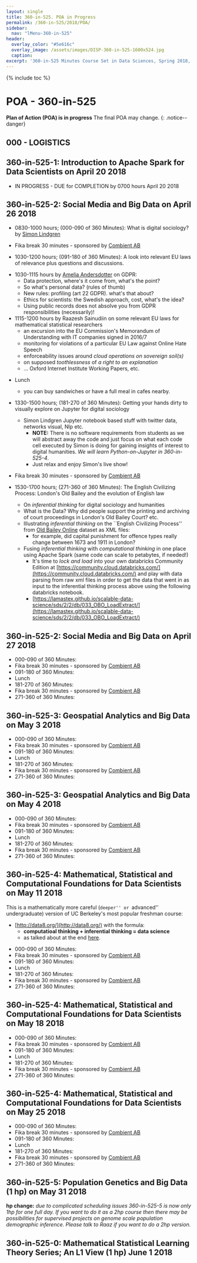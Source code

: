 ```yaml
---
layout: single
title: 360-in-525. POA in Progress
permalink: /360-in-525/2018/POA/
sidebar:
  nav: "lMenu-360-in-525"
header:
  overlay_color: "#5e616c"
  overlay_image: /assets/images/DISP-360-in-525-1600x524.jpg
  caption: 
excerpt: '360-in-525 Minutes Course Set in Data Sciences, Spring 2018, Uppsala -- Learn data sciences from domain experts and its mathematical foundations while getting your hands dirty with real data.<br /><br /><br />{::nomarkdown}<iframe style="display: inline-block;" src="https://ghbtns.com/github-btn.html?user=lamastex&repo=scalable-data-science&type=star&count=true&size=large" frameborder="0" scrolling="0" width="160px" height="30px"></iframe> <iframe style="display: inline-block;" src="https://ghbtns.com/github-btn.html?user=lamastex&repo=scalable-data-science&type=fork&count=true&size=large" frameborder="0" scrolling="0" width="158px" height="30px"></iframe>{:/nomarkdown}'
---
```

{% include toc %}

# POA - 360-in-525

**Plan of Action (POA) is in progress** The final POA may change. 
{: .notice--danger}


## 000 - LOGISTICS

<!---
	- set up Meetup (only allow people registers access to information)
	- get datbricks account and upload content for 360-in-525-01
	- check out how to give wireless access to people without UC wireless

--->

## 360-in-525-1: Introduction to Apache Spark for Data Scientists on **April 20 2018**
  - IN PROGRESS - DUE for COMPLETION by 0700 hours April 20 2018

<!--- 
  - from first couple weeks of [SDS-2-2](https://lamastex.github.io/scalable-data-science/sds/2/2/) contents (tightly couplable with needed extensions down the road)
HEAVILY REUSE FROM SDS-2-2 (but repackage into scalable-data-science/360-in-525-01/) 
	- make folder 'scalable-data-science' in 'Workspace' and upload 360-in-525-01.dbc
        - but see db-Dub content and HEAVILY reuse existing notebooks... Also re-read Mattei's definitive guide but keeping RDDs real from start!

official goals/outlines:
This is a one-full-day workshop (1 hp) on April 20 2018 on Apache Spark, one of the most widely used open-source and commercially friendly software for analysing big data in industry and academia. A crash course in Scala, the language of Apache Spark, will be followed by introduction to resilient distributed datasets (RDDs), their transformations and actions, Spark DataSets and DataFrames, SparkSQL. We will have brief teasers on ML Pipelines, Streaming and GraphX as they will be covered in-depth in the sequel modules (concepts will be fortified by auto-graded homework assignments).
--->

## 360-in-525-2: Social Media and Big Data on **April 26 2018**

<!---
This is a two-full-days workshop (2 hp) on April 26-27 2018. Prerequisites: 360-in-525-1 or Introduction to data Science (the Fall 2017 UU inter-faculty course). The first day will be an introduction to the domain by Professor Simon Lindgren, a digital sociologist from Umea and the second day will build towards making one’s own twitter experimental designs in real-time. This module will introduce you to topic modeling and other simple pipelines in natural language processing.
The course will give you the basic skills needed to go further and investigate the influence, if any, of micro propaganda machines (as shown below) or other similar opinion engineering operations, for instance. 
--->

* 0830-1000 hours; (000-090 of 360 Minutes): What is digital sociology? by [Simon Lindgren](https://www.linkedin.com/in/simon-lindgren-0a656160/) 

* Fika break 30 minutes - sponsored by [Combient AB](https://combient.com/)

*  1030-1200 hours; (091-180 of 360 Minutes): A look into relevant EU laws of relevance plus questions and discussions.
  - 1030-1115 hours by [Amelia Andersdotter](https://www.linkedin.com/in/amelia-andersdotter-906b8357/) on GDPR:
    * Data protection, where's it come from, what's the point?
    * So what's personal data? (rules of thumb)
    * New rules: profiling (art 22 GDPR). what's that about?
    * Ethics for scientists: the Swedish approach, cost, what's the idea?
    * Using public records does not absolve you from GDPR responsibilities (necessarily)!
  - 1115-1200 hours by Raazesh Sainudiin on some relevant EU laws for mathematical statistical researchers 
    * an excursion into the EU Commission's Memorandum of Understanding with IT companies signed in 2016/7
    * monitoring for violations of a particular EU Law against Online Hate Speech 
    * enforceability issues around *cloud operations on sovereign soil(s)*
    * on supposed *toothlessness* of *a right to an explanation*
    * ... Oxford Internet Institute Working Papers, etc.

<!---
    wrip from HateTransmissionNetwork (make non-confidential subset public here for leture outline; live via web searches a dn string chasing... with local backups)
--->

* Lunch
  - you can buy sandwiches or have a full meal in cafes nearby.

* 1330-1500 hours; (181-270 of 360 Minutes): Getting your hands dirty to visually explore on Jupyter for digital sociology
  - Simon Lindgren Jupyter notebook based stuff with twitter data, networks visual, Nlp etc.
    - **NOTE:** There is no software requirements from students as we will abstract away the code and just focus on what each code cell executed by Simon is doing for gaining insights of interest to digital humanities. *We will learn Python-on-Jupyter in 360-in-525-4*.
    - Just relax and enjoy Simon's live show!

* Fika break 30 minutes - sponsored by [Combient AB](https://combient.com/)

* 1530-1700 hours; (271-360 of 360 Minutes): The English Civilizing Process: London's Old Bailey and the evolution of English law
  - On *inferential thinking* for digital sociology and humanities
  - What is the Data? Why did people support the printing and archiving of court proceedings in London's Old Bailey Court? etc.
  - Illustrating *inferential thinking* on the ``English Civilizing Process'' from [Old Bailey Online](https://www.oldbaileyonline.org/) dataset as XML files:
    - for example, did capital punishment for offence types really change between 1673 and 1911 in London?
  - Fusing *inferential thinking* with *computational thinking* in one place using Apache Spark (same code can scale to petabytes, if needed!)
    - It's time to *lock and load* into your own databricks Community Edition at [https://community.cloud.databricks.com/](https://community.cloud.databricks.com/) and play with data parsing from raw xml files in order to get the data that went in as input to the inferential thinking process above using the following databricks notebook. 
    - [https://lamastex.github.io/scalable-data-science/sds/2/2/db/033_OBO_LoadExtract/](https://lamastex.github.io/scalable-data-science/sds/2/2/db/033_OBO_LoadExtract/) 

## 360-in-525-2: Social Media and Big Data on **April 27 2018**


* 000-090 of 360 Minutes: 
* Fika break 30 minutes - sponsored by [Combient AB](https://combient.com/)
* 091-180 of 360 Minutes:
* Lunch
* 181-270 of 360 Minutes:
* Fika break 30 minutes - sponsored by [Combient AB](https://combient.com/)
* 271-360 of 360 Minutes:


## 360-in-525-3: Geospatial Analytics and Big Data on **May 3 2018**

* 000-090 of 360 Minutes: 
* Fika break 30 minutes - sponsored by [Combient AB](https://combient.com/)
* 091-180 of 360 Minutes:
* Lunch
* 181-270 of 360 Minutes:
* Fika break 30 minutes - sponsored by [Combient AB](https://combient.com/)
* 271-360 of 360 Minutes:


## 360-in-525-3: Geospatial Analytics and Big Data on **May 4 2018**

* 000-090 of 360 Minutes: 
* Fika break 30 minutes - sponsored by [Combient AB](https://combient.com/)
* 091-180 of 360 Minutes:
* Lunch
* 181-270 of 360 Minutes:
* Fika break 30 minutes - sponsored by [Combient AB](https://combient.com/)
* 271-360 of 360 Minutes:


<!---
This is a two-full-days workshop (2 hp) on May 3-4 2018. Prerequisites: 360-in-525-1 or Introduction to data Science. The first day will be done by domain experts from Uppsala University’s Department of Social and Economic Geography in order to introduce the basic problems and datasets of the field with hands-on lab tutorials in non-distributed geospatial analytics. The second day will be on distributed geospatial analytics over real datasets that can be scaled to petabytes (syllabus is jointly designed with experts in London’s big data industry). Topics include efficient distributed spatial joins, ingestion and representations of Open Street Maps that are conducive to pregel-style distributed vertex programs, SparkSQL and Spark Machine Learning pipelines with spatiotemporal GPS trajectories of multiple individuals.
--->




## 360-in-525-4: Mathematical, Statistical and Computational Foundations for Data Scientists on **May 11 2018**

This is a mathematically more careful (``deeper'' or ``advanced'' undergraduate) version of UC Berkeley's most popular freshman course:
 - [http://data8.org/](http://data8.org/) with the formula:
   - **computatioal thinking + inferential thinking  = data science** 
   - as talked about at the end [here](https://www.youtube.com/watch?v=ggq7HiDO0OU).


* 000-090 of 360 Minutes: 
* Fika break 30 minutes - sponsored by [Combient AB](https://combient.com/)
* 091-180 of 360 Minutes:
* Lunch
* 181-270 of 360 Minutes:
* Fika break 30 minutes - sponsored by [Combient AB](https://combient.com/)
* 271-360 of 360 Minutes:


## 360-in-525-4: Mathematical, Statistical and Computational Foundations for Data Scientists on **May 18 2018**

* 000-090 of 360 Minutes: 
* Fika break 30 minutes - sponsored by [Combient AB](https://combient.com/)
* 091-180 of 360 Minutes:
* Lunch
* 181-270 of 360 Minutes:
* Fika break 30 minutes - sponsored by [Combient AB](https://combient.com/)
* 271-360 of 360 Minutes:

## 360-in-525-4: Mathematical, Statistical and Computational Foundations for Data Scientists on **May 25 2018**

* 000-090 of 360 Minutes: 
* Fika break 30 minutes - sponsored by [Combient AB](https://combient.com/)
* 091-180 of 360 Minutes:
* Lunch
* 181-270 of 360 Minutes:
* Fika break 30 minutes - sponsored by [Combient AB](https://combient.com/)
* 271-360 of 360 Minutes:

## 360-in-525-5: Population Genetics and Big Data (1 hp)  on **May 31 2018** 

**hp change:** *due to complicated scheduling issues 360-in-525-5 is now only 1hp for one full day. If you want to do it as a 2hp course then there may be possibilities for supervised projects on genome scale population demographic inference. Please talk to Raaz if you want to do a 2hp version.*
<!---
Two-full-day workshops (2 hp) on May 31 and June 1 2018. The first day will be on the basic theories in current population genetics and genomics. The second day will use ADAM and possibly Hail over Apache Spark. Prerequisite for May 31 is 360-in-525-4 or equivalent and for June 1 is 360-in-525-1 or Introduction to data Science. We will focus on Extract-Load-Transform operations and subsequent analysis for the 1000 genomes project.
--->

## 360-in-525-0: Mathematical Statistical Learning Theory Series; An L1 View (1 hp) **June 1 2018**
<!---
  - Lecture Plan
    - Do a full day of X-lectures (and some explicit tree arithmetics if time permits) to understand the Theorems in [YatracosThis](http://lamastex.org/preprints/20180405_MDEYatracosThis.pdf) 
    - (Optionally, depending on audience C++ skills) dive from within docker into: [https://github.com/lamastex/mrs2/tree/master/companions/mrs-1.0-YatracosThis](https://github.com/lamastex/mrs2/tree/master/companions/mrs-1.0-YatracosThis) **Pre-Action:** Gloria needs to write a README on how to run the example on Table I in [YatracosThis](http://lamastex.org/preprints/20180405_MDEYatracosThis.pdf).
--->
